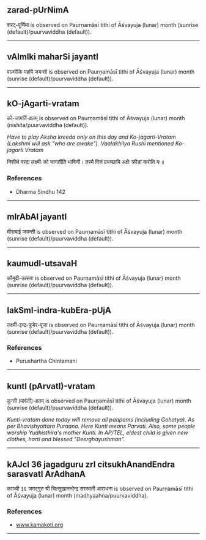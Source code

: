 ## zarad-pUrNimA
शरद्-पूर्णिमा is observed on Paurṇamāsī tithi of Āśvayuja (lunar) month (sunrise (default)/puurvaviddha (default)).



---
## vAlmIki maharSi jayantI
वाल्मीकि महर्षि जयन्ती is observed on Paurṇamāsī tithi of Āśvayuja (lunar) month (sunrise (default)/puurvaviddha (default)).



---
## kO-jAgarti-vratam
को-जागर्ति-व्रतम् is observed on Paurṇamāsī tithi of Āśvayuja (lunar) month (nishita/puurvaviddha (default)).

_Have to play Aksha kreeda only on this day and Ko-jagarti-Vratam (Lakshmi will ask "who are awake"). Vaalakhilya Rushi mentioned Ko-jagarti Vratam_

निशीथे वरदा लक्ष्मीः को जागर्तीति भाषिणी।
तस्मै वित्तं प्रयच्छामि अक्षैः क्रीडां करोति यः॥
### References
* Dharma Sindhu 142


---
## mIrAbAI jayantI
मीराबाई जयन्ती is observed on Paurṇamāsī tithi of Āśvayuja (lunar) month (sunrise (default)/puurvaviddha (default)).



---
## kaumudI-utsavaH
कौमुदी-उत्सवः is observed on Paurṇamāsī tithi of Āśvayuja (lunar) month (sunrise (default)/puurvaviddha (default)).



---
## lakSmI-indra-kubEra-pUjA
लक्ष्मी-इन्द्र-कुबेर-पूजा is observed on Paurṇamāsī tithi of Āśvayuja (lunar) month (sunrise (default)/puurvaviddha (default)).


### References
* Purushartha Chintamani


---
## kuntI (pArvatI)-vratam
कुन्ती (पार्वती)-व्रतम् is observed on Paurṇamāsī tithi of Āśvayuja (lunar) month (sunrise (default)/puurvaviddha (default)).

_Kunti-vratam done today will remove all paapams (including Gohatya). As per Bhavishyottara Puraana. Here Kunti means Parvati. Also, some people worship Yudhisthira's mother Kunti. In AP/TEL, eldest child is given new clothes, harti and blessed "Deerghayushman"._

---
## kAJcI 36 jagadguru zrI citsukhAnandEndra sarasvatI ArAdhanA
काञ्ची ३६ जगद्गुरु श्री चित्सुखानन्देन्द्र सरस्वती आराधना is observed on Paurṇamāsī tithi of Āśvayuja (lunar) month (madhyaahna/puurvaviddha).


### References
* www.kamakoti.org


---

